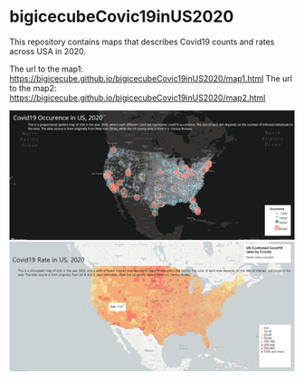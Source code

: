 # bigicecubeCovic19inUS2020
This repository contains maps that describes Covid19 counts and rates across USA in 2020.

The url to the map1: https://bigicecube.github.io/bigicecubeCovic19inUS2020/map1.html
The url to the map2: https://bigicecube.github.io/bigicecubeCovic19inUS2020/map2.html

![Map1](img\Map1.PNG)
![Map2](img\Map2.PNG)
